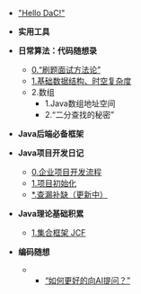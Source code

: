 <!-- docs/_sidebar.md -->
<!-- 单级目录规则：只需要维护一个总体的侧栏，这样不想显示的内容就不会被显示出来 -->
<!-- 重点是：内容， 呈现方式是次次要的，跑通了就已经很好了噢！ -->
<!-- 但是有没有一个插件可以自动化的管理侧边的边栏呢？ -->



* ["Hello DaC!"](/) <!-- home -->



* **实用工具** <!-- /docs/repo/1-tool -->
    


* **日常算法：代码随想录** <!-- /docs/repo/2-java-datastructure -->
    * [0.“刷题面试方法论”](/repo/2-java-datastructure/0-刷题面试方法论.md)
    * [1.基础数据结构、时空复杂度](/repo/2-java-datastructure/1-基础数据结构、时空复杂度.md)
    * 2.数组
        * 1.Java数组地址空间
        * 2.“二分查找的秘密”



* **Java后端必备框架** <!-- /docs/repo/3-java-framework -->
    <!--mybatis-->
    <!--spring全家福-->



* **Java项目开发日记** <!-- /docs/repo/4-java-project -->
    * [0.企业项目开发流程](/repo/4-java-project/1-project-user-center/0-企业项目开发流程-简历写法.md)
    * [1.项目初始化](/repo/4-java-project/1-project-user-center/1-用户中心-上-项目初始化.md)
    <!-- 新文档插入点 -->
    * [*.查漏补缺（更新中）](/repo/4-java-project/1-project-user-center/note-for-all-通用笔记.md)


* **Java理论基础积累** <!-- docs/repo/5-java-theory -->
    * [1.集合框架 JCF](/repo/5-java-theory/1-java-collection-framework/JCF.md)


* **编码随想** <!-- docs/repo/6-idea -->
    * * [“如何更好的向AI提问？”](/repo/6-idea/1-如何更好的向AI提问？.md)











